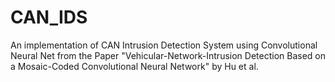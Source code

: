 # CAN_IDS

An implementation of CAN Intrusion Detection System using Convolutional Neural Net from the Paper "Vehicular-Network-Intrusion Detection Based on a Mosaic-Coded Convolutional Neural Network" by Hu et al.
